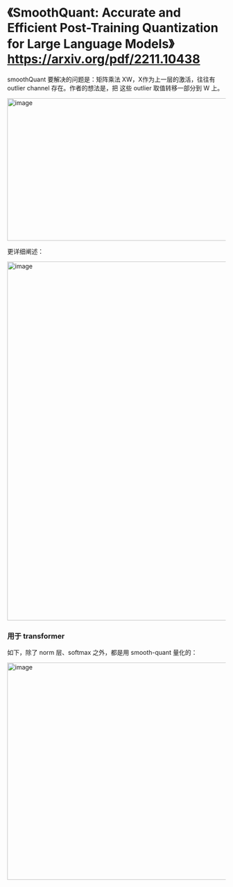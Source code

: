 # 《SmoothQuant: Accurate and Efficient Post-Training Quantization for Large Language Models》 https://arxiv.org/pdf/2211.10438

smoothQuant 要解决的问题是：矩阵乘法 XW，X作为上一层的激活，往往有 outlier channel 存在。作者的想法是，把 这些 outlier 取值转移一部分到 W 上。

<img width="770" height="328" alt="image" src="https://github.com/user-attachments/assets/3c461c63-97fe-420d-95c2-2a1259086578" />

更详细阐述：

<img width="1294" height="826" alt="image" src="https://github.com/user-attachments/assets/af949051-0818-44c3-aa41-28f81a607893" />

### 用于 transformer 

如下，除了 norm 层、softmax 之外，都是用 smooth-quant 量化的：

<img width="752" height="500" alt="image" src="https://github.com/user-attachments/assets/7a6c4ea3-e2bf-4648-84d7-26dace055163" />
